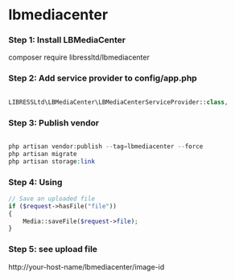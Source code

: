 # lbmediacenter

### Step 1: Install LBMediaCenter

composer require libressltd/lbmediacenter

### Step 2: Add service provider to config/app.php

```php

LIBRESSLtd\LBMediaCenter\LBMediaCenterServiceProvider::class,

```

### Step 3: Publish vendor

```php

php artisan vendor:publish --tag=lbmediacenter --force
php artisan migrate
php artisan storage:link

```

### Step 4: Using
	
	
```php
// Save an uploaded file
if ($request->hasFile("file"))
{
	Media::saveFile($request->file);
}

```

### Step 5: see upload file 

http://your-host-name/lbmediacenter/image-id